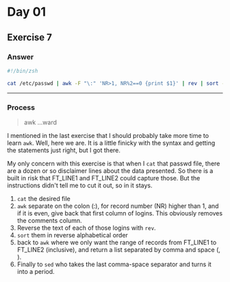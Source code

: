 # Day 01

## Exercise 7

### Answer
``` bash
#!/bin/zsh

cat /etc/passwd | awk -F "\:" 'NR>1, NR%2==0 {print $1}' | rev | sort -r | awk -v FT_LINE1=8 -v FT_LINE2=16 '(NR>=FT_LINE1 && NR<=FT_LINE2) {print $0}' ORS=', ' | sed 's/, *$/\./'
```


---
### Process
> awk ...ward

I mentioned in the last exercise that I should probably take more time to learn ```awk```. Well, here we are. It is a little finicky with the syntax and getting the statements just right, but I got there. 

My only concern with this exercise is that when I ```cat``` that passwd file, there are a dozen or so disclaimer lines about the data presented. So there is a built in risk that FT_LINE1 and FT_LINE2 could capture those. But the instructions didn't tell me to cut it out, so in it stays. 

1. ```cat``` the desired file
2. ```awk``` separate on the colon (:), for record number (NR) higher than 1, and if it is even, give back that first column of logins. This obviously removes the comments column.
3. Reverse the text of each of those logins with ```rev```.
4. ```sort``` them in reverse alphabetical order
5. back to ```awk``` where we only want the range of records from FT_LINE1 to FT_LINE2 (inclusive), and return a list separated by comma and space (, ).
6. Finally to ```sed``` who takes the last comma-space separator and turns it into a period. 


